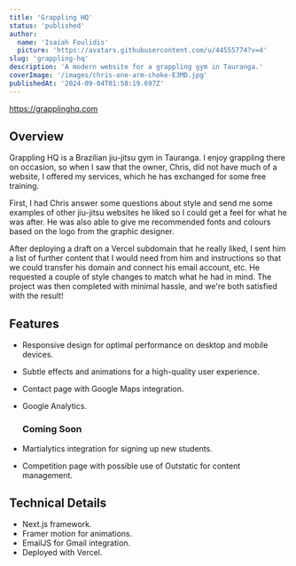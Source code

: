 ```yaml
---
title: 'Grappling HQ'
status: 'published'
author:
  name: 'Isaiah Foulidis'
  picture: 'https://avatars.githubusercontent.com/u/44555774?v=4'
slug: 'grappling-hq'
description: 'A modern website for a grappling gym in Tauranga.'
coverImage: '/images/chris-one-arm-choke-E3MD.jpg'
publishedAt: '2024-09-04T01:58:19.697Z'
---
```


<https://grapplinghq.com>

## Overview

Grappling HQ is a Brazilian jiu-jitsu gym in Tauranga. I enjoy grappling there on occasion, so when I saw that the owner, Chris, did not have much of a website, I offered my services, which he has exchanged for some free training.

First, I had Chris answer some questions about style and send me some examples of other jiu-jitsu websites he liked so I could get a feel for what he was after. He was also able to give me recommended fonts and colours based on the logo from the graphic designer.

After deploying a draft on a Vercel subdomain that he really liked, I sent him a list of further content that I would need from him and instructions so that we could transfer his domain and connect his email account, etc. He requested a couple of style changes to match what he had in mind. The project was then completed with minimal hassle, and we're both satisfied with the result!

## Features

- Responsive design for optimal performance on desktop and mobile devices.

- Subtle effects and animations for a high-quality user experience.

- Contact page with Google Maps integration.

- Google Analytics.

  ### Coming Soon

- Martialytics integration for signing up new students.

- Competition page with possible use of Outstatic for content management.

## Technical Details

- Next.js framework.
- Framer motion for animations.
- EmailJS for Gmail integration.
- Deployed with Vercel.